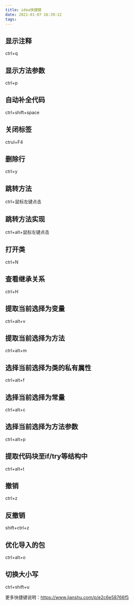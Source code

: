 ```yaml
---
title: idea快捷键
date: 2021-01-07 16:39:12
tags:
---
```


## 显示注释 

ctrl+q

## 显示方法参数

ctrl+p

## 自动补全代码

ctrl+shift+space

## 关闭标签 

ctrul+F4

## 删除行 

ctrl+y

## 跳转方法 

ctrl+鼠标左键点击

## 跳转方法实现

ctrl+alt+鼠标左键点击

## 打开类

ctrl+N

## 查看继承关系

ctrl+H

## 提取当前选择为变量 

ctrl+alt+v

## 提取当前选择为方法 

ctrl+alt+m

## 选择当前选择为类的私有属性

ctrl+alt+f

## 选择当前选择为常量

ctrl+alt+c

## 选择当前选择为方法参数

ctrl+alt+p

## 提取代码块至if/try等结构中

ctrl+alt+t

## 撤销

ctrl+z

## 反撤销

shift+ctrl+z

## 优化导入的包

ctrl+alt+o

## 切换大小写

ctrl+shift+u

更多快捷键说明：https://www.jianshu.com/p/e2c6e58766f5